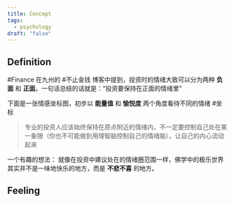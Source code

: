 ```yaml
---
title: Concept
tags:
  - psychology
draft: "false"
---
```


## Definition


#Finance 
在九州的 #不止金钱 博客中提到，投资时的情绪大致可以分为两种 **负面** 和 **正面**。一句话总结的话就是：“投资要保持在正面的情绪里”

下面是一张情感坐标图，初步以 **能量值** 和 **愉悦度** 两个角度看待不同的情绪
#坐标 


> 专业的投资人应该始终保持在原点附近的情绪内，不一定要控制自己处在某一象限（你也不可能做到用理智脑控制自己的情绪脑），让自己的内心流动起来 

一个有趣的想法：
就像在投资中建议处在的情绪圈范围一样，佛学中的极乐世界其实并不是一味地快乐的地方，而是 **不悲不喜** 的地方。

## Feeling
